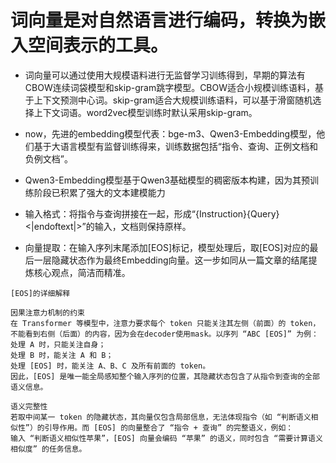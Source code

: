 # 词向量是对自然语言进行编码，转换为嵌入空间表示的工具。

- 词向量可以通过使用大规模语料进行无监督学习训练得到，早期的算法有CBOW连续词袋模型和skip-gram跳字模型。CBOW适合小规模训练语料，基于上下文预测中心词。skip-gram适合大规模训练语料，可以基于滑窗随机选择上下文词语。word2vec模型训练时默认采用skip-gram。

- now，先进的embedding模型代表：bge-m3、Qwen3-Embedding模型，他们基于大语言模型有监督训练得来，训练数据包括“指令、查询、正例文档和负例文档”。

- Qwen3-Embedding模型基于Qwen3基础模型的稠密版本构建，因为其预训练阶段已积累了强大的文本建模能力
- 输入格式：将指令与查询拼接在一起，形成“{Instruction}{Query}<|endoftext|>”的输入，文档则保持原样。
- 向量提取：在输入序列末尾添加[EOS]标记，模型处理后，取[EOS]对应的最后一层隐藏状态作为最终Embedding向量。这一步如同从一篇文章的结尾提炼核心观点，简洁而精准。
```
[EOS]的详细解释

因果注意力机制的约束
在 Transformer 等模型中，注意力要求每个 token 只能关注其左侧（前面）的 token，不能看到右侧（后面）的内容，因为会在decoder使用mask。以序列 “ABC [EOS]” 为例：
处理 A 时，只能关注自身；
处理 B 时，能关注 A 和 B；
处理 [EOS] 时，能关注 A、B、C 及所有前面的 token。
因此，[EOS] 是唯一能全局感知整个输入序列的位置，其隐藏状态包含了从指令到查询的全部语义信息。

语义完整性
若取中间某一 token 的隐藏状态，其向量仅包含局部信息，无法体现指令（如 “判断语义相似性”）的引导作用。而 [EOS] 的向量整合了 “指令 + 查询” 的完整语义，例如：
输入 “判断语义相似性苹果”，[EOS] 向量会编码 “苹果” 的语义，同时包含 “需要计算语义相似度” 的任务信息。
```
